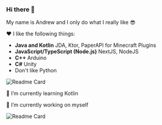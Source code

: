 ### Hi there 👋

My name is Andrew and I only do what I really like 😎

❤ I like the following things: </br>
- **Java and Kotlin** JDA, Ktor, PaperAPI for Minecraft Plugins
- **JavaScript/TypeScript (Node.js)** NextJS, NodeJS
- **C++** Arduino
- **C#** Unity
- Don't like Python

![Readme Card](https://github-readme-stats.vercel.app/api/top-langs/?username=VolanDeMor1&layout=compact&theme=dark&show_icons=true)

🌱 I’m currently learning Kotlin

🔭 I’m currently working on myself

![Readme Card](https://github-readme-stats.vercel.app/api?username=VolanDeMor1&layout=compact&theme=dark&show_icons=true)
